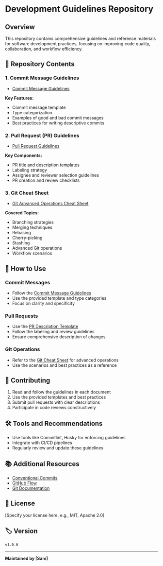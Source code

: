 # Development Guidelines Repository

## Overview
This repository contains comprehensive guidelines and reference materials for software development practices, focusing on improving code quality, collaboration, and workflow efficiency.

## 📂 Repository Contents

### 1. Commit Message Guidelines
- [Commit Message Guidelines](/commit-message-guidelines.md)

**Key Features:**
- Commit message template
- Type categorization
- Examples of good and bad commit messages
- Best practices for writing descriptive commits

### 2. Pull Request (PR) Guidelines
- [Pull Request Guidelines](/pr-guidelines.md)

**Key Components:**
- PR title and description templates
- Labeling strategy
- Assignee and reviewer selection guidelines
- PR creation and review checklists

### 3. Git Cheat Sheet
- [Git Advanced Operations Cheat Sheet](/git-cheat-sheet.md)

**Covered Topics:**
- Branching strategies
- Merging techniques
- Rebasing
- Cherry-picking
- Stashing
- Advanced Git operations
- Workflow scenarios

## 🚀 How to Use

### Commit Messages
- Follow the [Commit Message Guidelines](/commit-message-guidelines.md)
- Use the provided template and type categories
- Focus on clarity and specificity

### Pull Requests
- Use the [PR Description Template](/pr-guidelines.md)
- Follow the labeling and review guidelines
- Ensure comprehensive description of changes

### Git Operations
- Refer to the [Git Cheat Sheet](/git-cheat-sheet.md) for advanced operations
- Use the scenarios and best practices as a reference

## 🤝 Contributing
1. Read and follow the guidelines in each document
2. Use the provided templates and best practices
3. Submit pull requests with clear descriptions
4. Participate in code reviews constructively

## 🛠 Tools and Recommendations
- Use tools like Commitlint, Husky for enforcing guidelines
- Integrate with CI/CD pipelines
- Regularly review and update these guidelines

## 📚 Additional Resources
- [Conventional Commits](https://www.conventionalcommits.org/)
- [GitHub Flow](https://guides.github.com/introduction/flow/)
- [Git Documentation](https://git-scm.com/doc)

## 📝 License
[Specify your license here, e.g., MIT, Apache 2.0]

## 🏷️ Version
`v1.0.0`

---

**Maintained by [Sam]**
